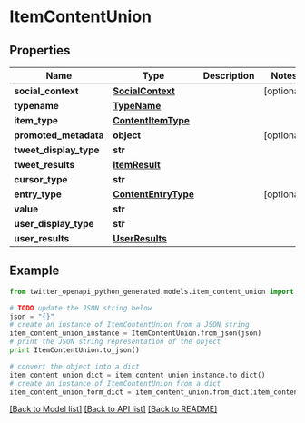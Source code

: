 # ItemContentUnion


## Properties
Name | Type | Description | Notes
------------ | ------------- | ------------- | -------------
**social_context** | [**SocialContext**](SocialContext.md) |  | [optional] 
**typename** | [**TypeName**](TypeName.md) |  | 
**item_type** | [**ContentItemType**](ContentItemType.md) |  | 
**promoted_metadata** | **object** |  | [optional] 
**tweet_display_type** | **str** |  | 
**tweet_results** | [**ItemResult**](ItemResult.md) |  | 
**cursor_type** | **str** |  | 
**entry_type** | [**ContentEntryType**](ContentEntryType.md) |  | [optional] 
**value** | **str** |  | 
**user_display_type** | **str** |  | 
**user_results** | [**UserResults**](UserResults.md) |  | 

## Example

```python
from twitter_openapi_python_generated.models.item_content_union import ItemContentUnion

# TODO update the JSON string below
json = "{}"
# create an instance of ItemContentUnion from a JSON string
item_content_union_instance = ItemContentUnion.from_json(json)
# print the JSON string representation of the object
print ItemContentUnion.to_json()

# convert the object into a dict
item_content_union_dict = item_content_union_instance.to_dict()
# create an instance of ItemContentUnion from a dict
item_content_union_form_dict = item_content_union.from_dict(item_content_union_dict)
```
[[Back to Model list]](../README.md#documentation-for-models) [[Back to API list]](../README.md#documentation-for-api-endpoints) [[Back to README]](../README.md)


